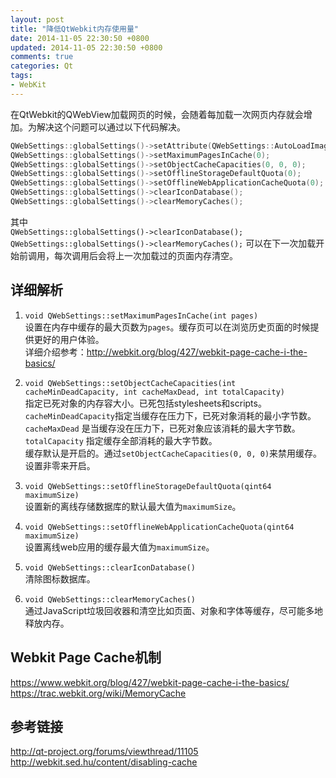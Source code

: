 ```yaml
---
layout: post
title: "降低QtWebkit内存使用量"
date: 2014-11-05 22:30:50 +0800
updated: 2014-11-05 22:30:50 +0800
comments: true
categories: Qt
tags:
- WebKit
---
```

在QtWebkit的QWebView加载网页的时候，会随着每加载一次网页内存就会增加。为解决这个问题可以通过以下代码解决。  
```c++
QWebSettings::globalSettings()->setAttribute(QWebSettings::AutoLoadImages, false);
QWebSettings::globalSettings()->setMaximumPagesInCache(0);
QWebSettings::globalSettings()->setObjectCacheCapacities(0, 0, 0);
QWebSettings::globalSettings()->setOfflineStorageDefaultQuota(0);
QWebSettings::globalSettings()->setOfflineWebApplicationCacheQuota(0);
QWebSettings::globalSettings()->clearIconDatabase();
QWebSettings::globalSettings()->clearMemoryCaches();
```
其中  
`QWebSettings::globalSettings()->clearIconDatabase();`  `QWebSettings::globalSettings()->clearMemoryCaches();`
可以在下一次加载开始前调用，每次调用后会将上一次加载过的页面内存清空。  

## 详细解析
1. `void QWebSettings::setMaximumPagesInCache(int pages)`  
设置在内存中缓存的最大页数为`pages`。缓存页可以在浏览历史页面的时候提供更好的用户体验。  
详细介绍参考：<http://webkit.org/blog/427/webkit-page-cache-i-the-basics/>  

2. `void QWebSettings::setObjectCacheCapacities(int cacheMinDeadCapacity, int cacheMaxDead, int totalCapacity)`  
指定已死对象的内存容大小。已死包括stylesheets和scripts。  
`cacheMinDeadCapacity`指定当缓存在压力下，已死对象消耗的最小字节数。  
`cacheMaxDead` 是当缓存没在压力下，已死对象应该消耗的最大字节数。  
`totalCapacity` 指定缓存全部消耗的最大字节数。  
缓存默认是开启的。通过`setObjectCacheCapacities(0, 0, 0)`来禁用缓存。设置非零来开启。

3. `void QWebSettings::setOfflineStorageDefaultQuota(qint64 maximumSize)`  
设置新的离线存储数据库的默认最大值为`maximumSize`。

4. `void QWebSettings::setOfflineWebApplicationCacheQuota(qint64 maximumSize)`  
设置离线web应用的缓存最大值为`maximumSize`。

5. `void QWebSettings::clearIconDatabase()`  
清除图标数据库。

6. `void QWebSettings::clearMemoryCaches()`  
通过JavaScript垃圾回收器和清空比如页面、对象和字体等缓存，尽可能多地释放内存。  

## Webkit Page Cache机制
<https://www.webkit.org/blog/427/webkit-page-cache-i-the-basics/>  
<https://trac.webkit.org/wiki/MemoryCache>  

## 参考链接
<http://qt-project.org/forums/viewthread/11105>  
<http://webkit.sed.hu/content/disabling-cache>


